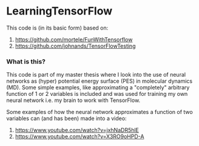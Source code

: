 # LearningTensorFlow
This code is (in its basic form) based on:

1. https://github.com/mortele/FunWithTensorflow
2. https://github.com/johnands/TensorFlowTesting

### What is this?
This code is part of my master thesis where I look into the use of neural networks as (hyper) potential energy surface (PES) in molecular dynamics (MD). Some simple examples, like approximating a "completely" arbitrary function of 1 or 2 variables is included and was used for training my own neural network i.e. my brain to work with TensorFlow.

Some examples of how the neural network approximates a function of two variables can (and has been) made into a video:
1. https://www.youtube.com/watch?v=jxhNaDR5hlE
2. https://www.youtube.com/watch?v=X3RO9oHPD-A
